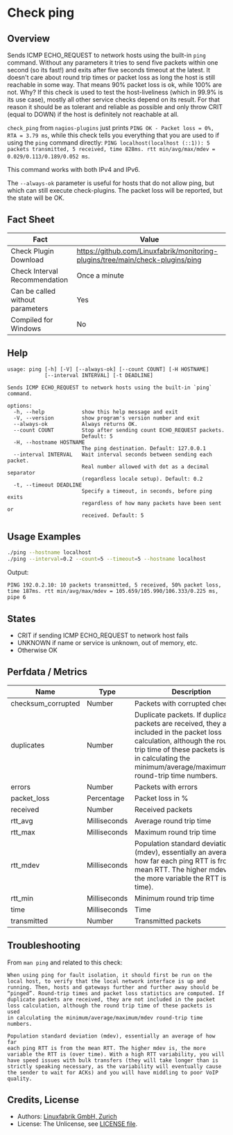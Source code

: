 # Check ping

## Overview

Sends ICMP ECHO_REQUEST to network hosts using the built-in `ping` command. Without any parameters it tries to send five packets within one second (so its fast!) and exits after five seconds timeout at the latest. It doesn't care about round trip times or packet loss as long the host is still reachable in some way. That means 90% packet loss is ok, while 100% are not. Why? If this check is used to test the host-liveliness (which in 99.9% is its use case), mostly all other service checks depend on its result. For that reason it should be as tolerant and reliable as possible and only throw CRIT (equal to DOWN) if the host is definitely not reachable at all.

`check_ping` from `nagios-plugins` just prints `PING OK - Packet loss = 0%, RTA = 3.79 ms`, while this check tells you everything that you are used to if using the `ping` command directly: `PING localhost(localhost (::1)): 5 packets transmitted, 5 received, time 828ms. rtt min/avg/max/mdev = 0.029/0.113/0.189/0.052 ms`.

This command works with both IPv4 and IPv6.

The `--always-ok` parameter is useful for hosts that do not allow ping, but which can still execute check-plugins. The packet loss will be reported, but the state will be OK.


## Fact Sheet

| Fact | Value |
|----|----|
| Check Plugin Download                 | <https://github.com/Linuxfabrik/monitoring-plugins/tree/main/check-plugins/ping> |
| Check Interval Recommendation         | Once a minute |
| Can be called without parameters      | Yes |
| Compiled for Windows                  | No |


## Help

```text
usage: ping [-h] [-V] [--always-ok] [--count COUNT] [-H HOSTNAME]
            [--interval INTERVAL] [-t DEADLINE]

Sends ICMP ECHO_REQUEST to network hosts using the built-in `ping` command.

options:
  -h, --help            show this help message and exit
  -V, --version         show program's version number and exit
  --always-ok           Always returns OK.
  --count COUNT         Stop after sending count ECHO_REQUEST packets.
                        Default: 5
  -H, --hostname HOSTNAME
                        The ping destination. Default: 127.0.0.1
  --interval INTERVAL   Wait interval seconds between sending each packet.
                        Real number allowed with dot as a decimal separator
                        (regardless locale setup). Default: 0.2
  -t, --timeout DEADLINE
                        Specify a timeout, in seconds, before ping exits
                        regardless of how many packets have been sent or
                        received. Default: 5
```


## Usage Examples

```bash
./ping --hostname localhost
./ping --interval=0.2 --count=5 --timeout=5 --hostname localhost
```

Output:

```text
PING 192.0.2.10: 10 packets transmitted, 5 received, 50% packet loss, time 187ms. rtt min/avg/max/mdev = 105.659/105.990/106.333/0.225 ms, pipe 6
```


## States

* CRIT if sending ICMP ECHO_REQUEST to network host fails
* UNKNOWN if name or service is unknown, out of memory, etc.
* Otherwise OK


## Perfdata / Metrics

| Name | Type | Description |
|----|----|----|
| checksum_corrupted | Number | Packets with corrupted checksum |
| duplicates | Number | Duplicate packets. If duplicate packets are received, they are not included in the packet loss calculation, although the round trip time of these packets is used in calculating the minimum/average/maximum/mdev round-trip time numbers. |
| errors | Number | Packets with errors |
| packet_loss | Percentage | Packet loss in % |
| received | Number | Received packets |
| rtt_avg | Milliseconds | Average round trip time |
| rtt_max | Milliseconds | Maximum round trip time |
| rtt_mdev | Milliseconds | Population standard deviation (mdev), essentially an average of how far each ping RTT is from the mean RTT. The higher mdev is, the more variable the RTT is (over time). |
| rtt_min | Milliseconds | Minimum round trip time |
| time | Milliseconds | Time |
| transmitted | Number | Transmitted packets |


## Troubleshooting

From `man ping` and related to this check:

```text
When using ping for fault isolation, it should first be run on the
local host, to verify that the local network interface is up and
running. Then, hosts and gateways further and further away should be
“pinged”. Round-trip times and packet loss statistics are computed. If
duplicate packets are received, they are not included in the packet
loss calculation, although the round trip time of these packets is used
in calculating the minimum/average/maximum/mdev round-trip time
numbers.

Population standard deviation (mdev), essentially an average of how far
each ping RTT is from the mean RTT. The higher mdev is, the more
variable the RTT is (over time). With a high RTT variability, you will
have speed issues with bulk transfers (they will take longer than is
strictly speaking necessary, as the variability will eventually cause
the sender to wait for ACKs) and you will have middling to poor VoIP
quality.
```


## Credits, License

* Authors: [Linuxfabrik GmbH, Zurich](https://www.linuxfabrik.ch)
* License: The Unlicense, see [LICENSE file](https://unlicense.org/).
